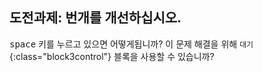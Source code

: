 ## 도전과제: 번개를 개선하십시오.

<kbd>space</kbd> 키를 누르고 있으면 어떻게됩니까? 이 문제 해결을 위해 `대기`{:class="block3control"} 블록을 사용할 수 있습니까?